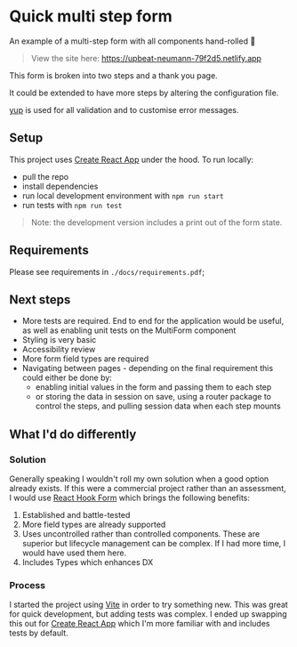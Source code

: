 # Quick multi step form

An example of a multi-step form with all components hand-rolled :sushi:

> View the site here: https://upbeat-neumann-79f2d5.netlify.app

This form is broken into two steps and a thank you page.

It could be extended to have more steps by altering the configuration file.

[yup]() is used for all validation and to customise error messages.

## Setup

This project uses [Create React App] under the hood.
To run locally:

- pull the repo
- install dependencies
- run local development environment with `npm run start`
- run tests with `npm run test`

> Note: the development version includes a print out of the form state.

## Requirements

Please see requirements in `./docs/requirements.pdf`;

## Next steps

- More tests are required. End to end for the application would be useful, as well as enabling unit tests on the MultiForm component
- Styling is very basic
- Accessibility review
- More form field types are required
- Navigating between pages - depending on the final requirement this could either be done by:
  - enabling initial values in the form and passing them to each step
  - or storing the data in session on save, using a router package to control the steps, and pulling session data when each step mounts

## What I'd do differently

### Solution

Generally speaking I wouldn't roll my own solution when a good option already exists.
If this were a commercial project rather than an assessment, I would use [React Hook Form] which brings the following benefits:

1. Established and battle-tested
2. More field types are already supported
3. Uses uncontrolled rather than controlled components. These are superior but lifecycle management can be complex. If I had more time, I would have used them here.
4. Includes Types which enhances DX

### Process

I started the project using [Vite] in order to try something new. This was great for quick development, but adding tests was complex. I ended up swapping this out for [Create React App] which I'm more familiar with and includes tests by default.


[Create React App]: https://github.com/facebook/create-react-app
[React Hook Form]: https://react-hook-form.com/
[Vite]: https://vitejs.dev/